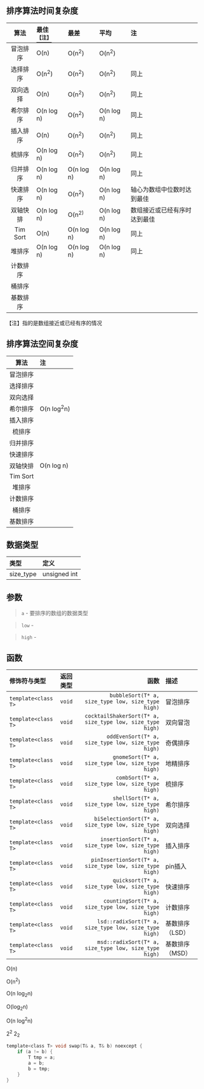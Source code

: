 ## 排序算法时间复杂度
| 算法 | 最佳<a href="id"><sup>【注】</sup></a> | 最差 | 平均 | 注 |
|:--:|:-|:-|:-|:-|
| 冒泡排序 | O(n)             | O(n<sup>2</sup>) | O(n<sup>2</sup>) |  |
| 选择排序 | O(n<sup>2</sup>) | O(n<sup>2</sup>) | O(n<sup>2</sup>) | 同上 |
| 双向选择 | O(n)             | O(n<sup>2</sup>) | O(n<sup>2</sup>) | 同上 |
| 希尔排序 | O(n log n)       | O(n<sup>2</sup>) | O(n log n)       | 同上 |
| 插入排序 | O(n)             | O(n<sup>2</sup>) | O(n<sup>2</sup>) | 同上 |
| 梳排序   | O(n log n)       | O(n<sup>2</sup>) | O(n<sup>2</sup>) | 同上 |
| 归并排序 | O(n log n)       | O(n log n)       | O(n log n)       | 同上 |
| 快速排序 | O(n log n)       | O(n<sup>2</sup>) | O(n log n)       | 轴心为数组中位数时达到最佳 |
| 双轴快排 | O(n log n)       | O(n<sup>2</sub>) | O(n log n)       |数组接近或已经有序时达到最佳
| Tim Sort | O(n)             | O(n log n)      | O(n log n)       | 同上 |
| 堆排序   | O(n log n)       | O(n log n)       | O(n log n)       | 同上 |
| 计数排序 |  | | |
| 桶排序 ||||
| 基数排序||||
<p id="id">【注】指的是数组接近或已经有序的情况</p>

## 排序算法空间复杂度
| 算法 | 注 |
|:--:|:-|
| 冒泡排序 |
| 选择排序 |
| 双向选择 |
| 希尔排序 | O(n log<sup>2</sup>n) |
| 插入排序 |  
| 梳排序   |
| 归并排序 |
| 快速排序 |
| 双轴快排 | O(n log n) |
| Tim Sort|
| 堆排序   |
| 计数排序 |
| 桶排序   |
| 基数排序 |

## 数据类型
| 类型 |  定义  |
|:--------|:------|
| size_type| unsigned int |

## 参数
> `a` - 要排序的数组的数据类型

> `low` - 

> `high` -

## 函数
| 修饰符与类型 | 返回类型 | 函数 | 描述 |
|:----------|:-- |-----:|:------|
| `template<class T>` | `void` | `        bubbleSort(T* a, size_type low, size_type high)` | 冒泡排序 |
| `template<class T>` | `void` | `cocktailShakerSort(T* a, size_type low, size_type high)` | 双向冒泡 |
| `template<class T>` | `void` | `       oddEvenSort(T* a, size_type low, size_type high)` | 奇偶排序 |
| `template<class T>` | `void` | `         gnomeSort(T* a, size_type low, size_type high)` | 地精排序 |
| `template<class T>` | `void` | `          combSort(T* a, size_type low, size_type high)` | 梳排序 |
| `template<class T>` | `void` | `         shellSort(T* a, size_type low, size_type high)` | 希尔排序 |
| `template<class T>` | `void` | `   biSelectionSort(T* a, size_type low, size_type high)` | 双向选择 |
| `template<class T>` | `void` | `     insertionSort(T* a, size_type low, size_type high)` | 插入排序 |
| `template<class T>` | `void` | `  pinInsertionSort(T* a, size_type low, size_type high)` | pin插入 |
| `template<class T>` | `void` | `         quicksort(T* a, size_type low, size_type high)` | 快速排序 |
| `template<class T>` | `void` | `      countingSort(T* a, size_type low, size_type high)` | 计数排序 |
| `template<class T>` | `void` | `    lsd::radixSort(T* a, size_type low, size_type high)` | 基数排序（LSD） |
| `template<class T>` | `void` | `    msd::radixSort(T* a, size_type low, size_type high)` | 基数排序（MSD） |



O(n)

O(n<sup>2</sup>)

O(n log<sub>2</sub>n)

O(log<sub>2</sub>n)

O(n log<sup>2</sup>n)

2<sup>2</sup>
2<sub>2</sub>
```C
template<class T> void swap(T& a, T& b) noexcept {
    if (a != b) {
        T tmp = a;
        a = b;
        b = tmp;
    }
}
```
